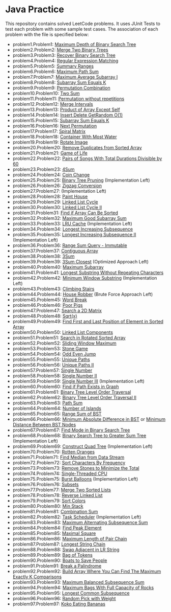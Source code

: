# Java Practice

This repository contains solved LeetCode problems. It uses JUnit Tests to test each problem with some sample
test cases.
The association of each problem with the file is specified below:

- problem1.Problem1: [Maximum Depth of Binary Search Tree](https://leetcode.com/problems/maximum-depth-of-binary-tree/)
- problem2.Problem2: [Merge Two Binary Trees](https://leetcode.com/problems/merge-two-binary-trees/)
- problem3.Problem3: [Recover Binary Search Tree](https://leetcode.com/problems/recover-binary-search-tree/)
- problem4.Problem4: [Regular Expression Matching](https://leetcode.com/problems/regular-expression-matching/)
- problem5.Problem5: [Summary Ranges](https://leetcode.com/problems/summary-ranges/)
- problem6.Problem6: [Maximum Path Sum]()
- problem7.Problem7: [Maximum Average Subarray I](https://leetcode.com/problems/maximum-average-subarray-i/)
- problem8.Problem8: [Subarray Sum Equals K](https://leetcode.com/problems/subarray-sum-equals-k/)
- problem9.Problem9: [Permutation Combination]()
- problem10.Problem10: [Two Sum](https://leetcode.com/problems/two-sum/)
- problem11.Problem11: [Permutation without repetitions]()
- problem12.Problem12: [Merge Intervals](https://leetcode.com/problems/merge-intervals/)
- problem13.Problem13: [Product of Array Except Self](https://leetcode.com/problems/merge-intervals/)
- problem14.Problem14: [Insert Delete GetRandom O(1)](https://leetcode.com/problems/insert-delete-getrandom-o1/)
- problem15.Problem15: [Subarray Sum Equals K](https://leetcode.com/problems/subarray-sum-equals-k/)
- problem16.Problem16: [Next Permutation](https://leetcode.com/problems/next-permutation/)
- problem17.Problem17: [Spiral Matrix](https://leetcode.com/problems/spiral-matrix/)
- problem18.Problem18: [Container With Most Water](https://leetcode.com/problems/container-with-most-water/)
- problem19.Problem19: [Rotate Image](https://leetcode.com/problems/rotate-image/)
- problem20.Problem20: [Remove Duplicates from Sorted Array](https://leetcode.com/problems/remove-duplicates-from-sorted-array/)
- problem21.Problem21: [Game of Life](https://leetcode.com/problems/game-of-life/)
- problem22.Problem22: [Pairs of Songs With Total Durations Divisible by 60](https://leetcode.com/problems/pairs-of-songs-with-total-durations-divisible-by-60/)
- problem23.Problem23: [4Sum](https://leetcode.com/problems/4sum/)
- problem24.Problem24: [Coin Change](https://leetcode.com/problems/coin-change/)
- problem25.Problem25: [Binary Tree Pruning](https://leetcode.com/problems/binary-tree-pruning/) (Implementation Left)
- problem26.Problem26: [Zigzag Conversion](https://leetcode.com/problems/zigzag-conversion/)
- problem27.Problem27: []() (Implementation Left)
- problem28.Problem28: [Paint House](https://leetcode.com/problems/paint-house/)
- problem29.Problem29: [Linked List Cycle](https://leetcode.com/problems/linked-list-cycle/)
- problem30.Problem30: [Linked List Cycle II](https://leetcode.com/problems/linked-list-cycle-ii/)
- problem31.Problem31: [Find if Array Can Be Sorted](https://leetcode.com/problems/find-if-array-can-be-sorted/)
- problem32.Problem32: [Maximum Good Subarray Sum](https://leetcode.com/problems/maximum-good-subarray-sum/)
- problem33.Problem33: [LRU Cache](https://leetcode.com/problems/lru-cache/) (Implementation Left)
- problem34.Problem34: [Longest Increasing Subsequence](https://leetcode.com/problems/longest-increasing-subsequence/)
- problem35.Problem35: [Longest Increasing Subsequence II](https://leetcode.com/problems/longest-increasing-subsequence-ii/) (Implementation Left)
- problem36.Problem36: [Range Sum Query - Immutable](https://leetcode.com/problems/range-sum-query-immutable/)
- problem37.Problem37: [Contiguous Array](https://leetcode.com/problems/contiguous-array/)
- problem38.Problem38: [3Sum](https://leetcode.com/problems/3sum/)
- problem39.Problem39: [3Sum Closest](https://leetcode.com/problems/3sum-closest/) (Optimized Approach Left)
- problem40.Problem40: [Maximum Subarray](https://leetcode.com/problems/maximum-subarray/)
- problem41.Problem41: [Longest Substring Without Repeating Characters](https://leetcode.com/problems/longest-substring-without-repeating-characters/)
- problem42.Problem42: [Minimum Window Substring](https://leetcode.com/problems/minimum-window-substring/) (Implementation Left)
- problem43.Problem43: [Climbing Stairs](https://leetcode.com/problems/climbing-stairs/)
- problem44.Problem44: [House Robber](https://leetcode.com/problems/house-robber/) (Brute Force Approach Left)
- problem45.Problem45: [Word Break](https://leetcode.com/problems/word-break/)
- problem46.Problem46: [Poor Pigs](https://leetcode.com/problems/poor-pigs/)
- problem47.Problem47: [Search a 2D Matrix](https://leetcode.com/problems/search-a-2d-matrix/)
- problem48.Problem48: [Sqrt(x)](https://leetcode.com/problems/sqrtx/)
- problem49.Problem49: [Find First and Last Position of Element in Sorted Array](https://leetcode.com/problems/find-first-and-last-position-of-element-in-sorted-array/)
- problem50.Problem50: [Linked List Components](https://leetcode.com/problems/linked-list-components/)
- problem51.Problem51: [Search in Rotated Sorted Array](https://leetcode.com/problems/search-in-rotated-sorted-array/)
- problem52.Problem52: [Sliding Window Maximum](https://leetcode.com/problems/sliding-window-maximum/)
- problem53.Problem53: [Stone Game](https://leetcode.com/problems/stone-game/)
- problem54.Problem54: [Odd Even Jump](https://leetcode.com/problems/odd-even-jump/)
- problem55.Problem55: [Unique Paths](https://leetcode.com/problems/unique-paths/)
- problem56.Problem56: [Unique Paths II](https://leetcode.com/problems/unique-paths-ii/)
- problem57.Problem57: [Single Number](https://leetcode.com/problems/single-number/)
- problem58.Problem58: [Single Number II](https://leetcode.com/problems/single-number-ii/)
- problem59.Problem59: [Single Number III](https://leetcode.com/problems/single-number-iii/) (Implementation Left)
- problem60.Problem60: [Find if Path Exists in Graph](https://leetcode.com/problems/find-if-path-exists-in-graph/)
- problem61.Problem61: [Binary Tree Level Order Traversal](https://leetcode.com/problems/binary-tree-level-order-traversal/)
- problem62.Problem62: [Binary Tree Level Order Traversal II](https://leetcode.com/problems/binary-tree-level-order-traversal-ii/)
- problem63.Problem63: [Path Sum](https://leetcode.com/problems/path-sum/)
- problem64.Problem64: [Number of Islands](https://leetcode.com/problems/number-of-islands/)
- problem65.Problem65: [Range Sum of BST](https://leetcode.com/problems/range-sum-of-bst/)
- problem66.Problem66: [Minimum Absolute Difference in BST](https://leetcode.com/problems/minimum-absolute-difference-in-bst/) or [Minimum Distance Between BST Nodes](https://leetcode.com/problems/minimum-distance-between-bst-nodes/)
- problem67.Problem67: [Find Mode in Binary Search Tree](https://leetcode.com/problems/find-mode-in-binary-search-tree/)
- problem68.Problem68: [Binary Search Tree to Greater Sum Tree](https://leetcode.com/problems/binary-search-tree-to-greater-sum-tree/) (Implementation Left)
- problem69.Problem69: [Construct Quad Tree](https://leetcode.com/problems/construct-quad-tree/) (Implementation Left)
- problem70.Problem70: [Rotten Oranges](https://leetcode.com/problems/rotting-oranges/)
- problem71.Problem71: [Find Median from Data Stream](https://leetcode.com/problems/find-median-from-data-stream/)
- problem72.Problem72: [Sort Characters By Frequency](https://leetcode.com/problems/sort-characters-by-frequency/)
- problem73.Problem73: [Remove Stones to Minimize the Total](https://leetcode.com/problems/remove-stones-to-minimize-the-total/)
- problem74.Problem74: [Single-Threaded CPU](https://leetcode.com/problems/single-threaded-cpu/)
- problem75.Problem75: [Burst Balloons](https://leetcode.com/problems/burst-balloons/) (Implementation Left)
- problem76.Problem76: [Subsets](https://leetcode.com/problems/subsets/)
- problem77.Problem77: [Merge Two Sorted Lists](https://leetcode.com/problems/merge-two-sorted-lists/)
- problem78.Problem78: [Reverse Linked List](https://leetcode.com/problems/reverse-linked-list/)
- problem79.Problem79: [Sort Colors](https://leetcode.com/problems/sort-colors/)
- problem80.Problem80: [Min Stack](https://leetcode.com/problems/min-stack/)
- problem81.Problem81: [Combination Sum](https://leetcode.com/problems/combination-sum/)
- problem82.Problem82: [Task Scheduler](https://leetcode.com/problems/task-scheduler/) (Implementation Left)
- problem83.Problem83: [Maximum Alternating Subsequence Sum](https://leetcode.com/problems/maximum-alternating-subsequence-sum/)
- problem84.Problem84: [Find Peak Element](https://leetcode.com/problems/find-peak-element/)
- problem85.Problem85: [Maximal Square](https://leetcode.com/problems/maximal-square/)
- problem86.Problem86: [Maximum Length of Pair Chain](https://leetcode.com/problems/maximum-length-of-pair-chain/)
- problem87.Problem87: [Longest String Chain](https://leetcode.com/problems/longest-string-chain/)
- problem88.Problem88: [Swap Adjacent in LR String](https://leetcode.com/problems/swap-adjacent-in-lr-string/)
- problem89.Problem89: [Bag of Tokens](https://leetcode.com/problems/bag-of-tokens/)
- problem90.Problem90: [Boats to Save People](https://leetcode.com/problems/boats-to-save-people/)
- problem91.Problem91: [Break a Palindrome](https://leetcode.com/problems/break-a-palindrome/)
- problem92.Problem92: [Build Array Where You Can Find The Maximum Exactly K Comparisons](https://leetcode.com/problems/build-array-where-you-can-find-the-maximum-exactly-k-comparisons/)
- problem93.Problem93: [Maximum Balanced Subsequence Sum](https://leetcode.com/problems/maximum-balanced-subsequence-sum/)
- problem94.Problem94: [Maximum Bags With Full Capacity of Rocks](https://leetcode.com/problems/maximum-bags-with-full-capacity-of-rocks/)
- problem95.Problem95: [Longest Common Subsequence](https://leetcode.com/problems/longest-common-subsequence/)
- problem96.Problem96: [Random Pick with Weight](https://leetcode.com/problems/random-pick-with-weight/)
- problem97.Problem97: [Koko Eating Bananas](https://leetcode.com/problems/koko-eating-bananas/)